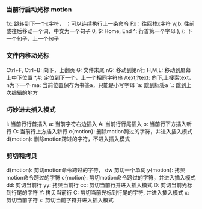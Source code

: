 ### 当前行启动光标 motion
fx: 跳转到下一个x字符， ；可以连续执行上一条命令
Fx：往回找x字符
w,b: 往前或往后移动一个词，中文为一个句子
0, $: Home, End
^: 行首第一个字母
), (: 下一个句子，上一个句子

### 文件内移动光标
Ctrl+F, Ctrl+B: 向下，上翻页
G: 文件末尾
nG: 移动到第n行
H,M,L: 移动到屏幕上中下位置
*,#: 定位到下一个，上一个相同字符串
/text,?text: 向下,上搜索text， n为下一个
ma: 当前位置保存为书签a，只能是小写字母
\`a: 跳到标签a
\`.: 跳到上次编辑的地方

### 巧妙进去插入模式
I: 当前行行首插入
a: 当前字符右边插入
A: 当前行行尾插入
o: 当前行下方插入新行
O: 当前行上方插入新行
c{motion}: 删除motion跨过的字符，并进入插入模式
d{motion}: 删除motion跨过的字符，不进入插入模式

### 剪切和拷贝
d{motion}: 剪切motion命令跨过的字符， dw 剪切一个单词
y{motion}: 拷贝motion命令跨过的字符
c{motion}: 剪切motion命令跨过的字符，并进入插入模式
dd: 剪切当前行
yy: 拷贝当前行
cc: 剪切当前行并进入插入模式
D: 剪切当前光标到行尾的字符
Y: 拷贝当前行
C: 剪切当前光标到行尾的字符, 并进入插入模式
x: 剪切当前字符
s: 剪切当前字符并进入插入模式


